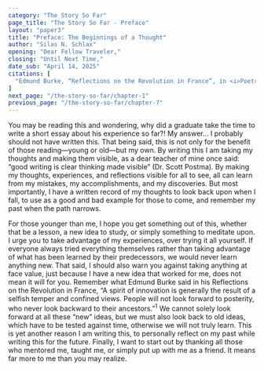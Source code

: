 ```yaml
---
category: "The Story So Far"
page_title: "The Story So Far - Preface"
layout: "paper3"
title: "Preface: The Beginnings of a Thought"
author: "Silas N. Schlax"
opening: "Dear Fellow Traveler,"
closing: "Until Next Time,"
date_sub: "April 14, 2025"
citations: [
  "Edmund Burke, “Reflections on the Revolution in France”, in <i>Poetry and Politics: Old Western Culture</i>, vol. 14, ed. Daniel Foucachon (Moscow, ID: Roman Roads Press, 2019), 199.",
]
next_page: "/the-story-so-far/chapter-1"
previous_page: "/the-story-so-far/chapter-7"
---
```


You may be reading this and wondering, why did a graduate take the time to write a short essay about his experience so far?! My answer… I probably should not have written this. That being said, this is not only for the benefit of those reading—young or old—but my own. By writing this I am taking my thoughts and making them visible, as a dear teacher of mine once said: “good writing is clear thinking made visible” (Dr. Scott Postma). By making my thoughts, experiences, and reflections visible for all to see, all can learn from my mistakes, my accomplishments, and my discoveries. But most importantly, I have a written record of my thoughts to look back upon when I fall, to use as a good and bad example for those to come, and remember my past when the path narrows. 

For those younger than me, I hope you get something out of this, whether that be a lesson, a new idea to study, or simply something to meditate upon. I urge you to take advantage of my experiences, over trying it all yourself. If everyone always tried everything themselves rather than taking advantage of what has been learned by their predecessors, we would never learn anything new. That said, I should also warn you against taking anything at face value, just because I have a new idea that worked for me, does not mean it will for you. Remember what Edmund Burke said in his Reflections on the Revolution in France, “A spirit of innovation is generally the result of a selfish temper and confined views. People will not look forward to posterity, who never look backward to their ancestors.”<sup>1</sup> We cannot solely look forward at all these “new” ideas, but we must also look back to old ideas, which have to be tested against time, otherwise we will not truly learn. This is yet another reason I am writing this, to personally reflect on my past while writing this for the future. Finally, I want to start out by thanking all those who mentored me, taught me, or simply put up with me as a friend. It means far more to me than you may realize.






